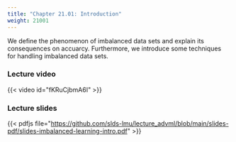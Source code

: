 ```yaml
---
title: "Chapter 21.01: Introduction"
weight: 21001
---
```

We define the phenomenon of imbalanced data sets and explain its consequences on accuarcy. Furthermore, we introduce some techniques for handling imbalanced data sets.
<!--more-->

### Lecture video

{{< video id="fKRuCjbmA6I" >}}

### Lecture slides

{{< pdfjs file="https://github.com/slds-lmu/lecture_advml/blob/main/slides-pdf/slides-imbalanced-learning-intro.pdf" >}}

